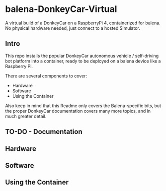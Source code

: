 # balena-DonkeyCar-Virtual

A virtual build of a DonkeyCar on a RaspberryPi 4, containerized for balena. No physical hardware needed, just connect to a hosted Simulator.

## Intro

This repo installs the popular DonkeyCar autonomous vehicle / self-driving bot platform into a container, ready to be deployed on a balena device like a Raspberry Pi.

There are several components to cover:
- Hardware
- Software
- Using the Container

Also keep in mind that this Readme only covers the Balena-specific bits, but the proper DonkeyCar documentation covers many more topics, and in much greater detail.

## TO-DO - Documentation
## Hardware
## Software
## Using the Container
